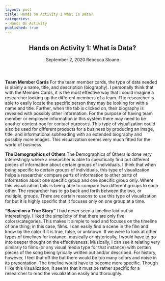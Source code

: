```yaml
---
layout: post
title: Hands on Activity 1 What is Data?
categories:
- Hands On Activity
published: true
---
```

<article>
	<header>
		<h1>Hands on Activity 1: What is Data?</h1>
		<time>September 2, 2020</time>
		<span class="author-name">Rebecca Sloane</span>
	</header>
  
  
**Team Member Cards**
For the team member cards, the type of data needed is plainly a name, title, and description (biography). 
I personally think that with the Member Cards, it is the most effective way that I could imagine a researcher looking up the different members of a team. 
The researcher is able to easily locate the specific person they may be looking for with a name and title. 
Further, when the tab is clicked on, their biography is revealed with possibly other information. 
For the purpose of having team member or employee information in this system there may need to be another content box for contact purposes. 
This type of visualization could also be used for different products for a business by producing an image, title, and informational subheading with an extended biography and possibly more images.
This visualization seems very much fitted for the world of business.

**The Demographics of Others**
The Demographics of Others is done very interestingly where a researcher is able to specifically find out different pieces of information about certain groups of individuals.
I think that when being specific to certain groups of individuals, this type of visualization helps a researcher compare parts of information to other parts of information about one specific group and one specific group only.
Where this visualization fails is being able to compare two different groups to each other. 
The researcher has to go back and forth between the two, or multiple, groups. 
There are certain reasons to use this type of visualization for but it is highly specific that it focuses only on one group at a time.

**“Based on a True Story”**
I had never seen a timeline laid out so interestingly. 
I liked the simplicity of that there are only five colors/categories. 
This makes it simple to read and focuses on the timeline of one thing; in this case, films. 
I can easily find a scene in the film and know by the color if it is true, false, or unknown. 
If we were to look at other types of timelines for instance, musically or historically, I would have to go into deeper thought on the effectiveness. 
Musically, I can see it relating very similarly to films (or any visual media type for that instance) with certain pieces of the song being lyrically written out and/or described.
For history, however, I feel that off the bat there would be too many colors and noise in its presentation. 
The timeline would have to become more specific. 
Though I like this visualization, it seems that it must be rather specific for a researcher to read the visualization easily and thoroughly.
</article>

